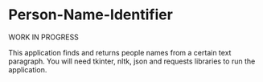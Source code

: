 # Person-Name-Identifier

WORK IN PROGRESS

This application finds and returns people names from a certain text paragraph. 
You will need tkinter, nltk, json and requests libraries to run the application.
